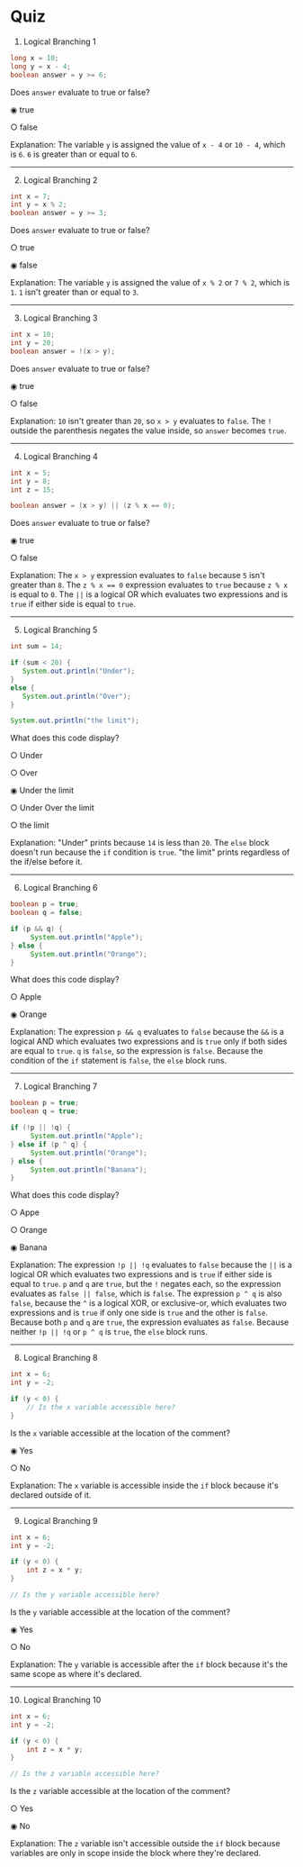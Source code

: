 # Quiz

1. Logical Branching 1

```java
long x = 10;
long y = x - 4;
boolean answer = y >= 6;
```

Does `answer` evaluate to true or false?

◉ true

○ false

Explanation: The variable `y` is assigned the value of `x - 4` or `10 - 4`, which is `6`. `6` is greater than or equal to `6`.

---

2. Logical Branching 2

```java
int x = 7;
int y = x % 2;
boolean answer = y >= 3;
```

Does `answer` evaluate to true or false?

○ true

◉ false

Explanation: The variable `y` is assigned the value of `x % 2` or `7 % 2`, which is `1`. `1` isn't greater than or equal to `3`.

---

3. Logical Branching 3

```java
int x = 10;
int y = 20;
boolean answer = !(x > y);
```

Does `answer` evaluate to true or false?

◉ true

○ false

Explanation: `10` isn't greater than `20`, so `x > y` evaluates to `false`. The `!` outside the parenthesis negates the value inside, so `answer` becomes `true`.

---

4. Logical Branching 4

```java
int x = 5;
int y = 8;
int z = 15;

boolean answer = (x > y) || (z % x == 0);
```

Does `answer` evaluate to true or false?

◉ true

○ false

Explanation: The `x > y` expression evaluates to `false` because `5` isn't greater than `8`. The `z % x == 0` expression evaluates to `true` because `z % x` is equal to `0`. The `||` is a logical OR which evaluates two expressions and is `true` if either side is equal to `true`.

---

5. Logical Branching 5

```java
int sum = 14;

if (sum < 20) {
   System.out.println("Under");
}
else {
   System.out.println("Over");
}

System.out.println("the limit");
```

What does this code display?

○ Under

○ Over

◉ Under the limit

○ Under Over the limit

○ the limit

Explanation: "Under" prints because `14` is less than `20`. The `else` block doesn't run because the `if` condition is `true`. "the limit" prints regardless of the if/else before it.

---

6. Logical Branching 6

```java
boolean p = true;
boolean q = false;

if (p && q) {
     System.out.println("Apple");
} else {
     System.out.println("Orange");
}
```

What does this code display?

○ Apple

◉ Orange

Explanation: The expression `p && q` evaluates to `false` because the `&&` is a logical AND which evaluates two expressions and is `true` only if both sides are equal to `true`. `q` is `false`, so the expression is `false`. Because the condition of the `if` statement is `false`, the `else` block runs.

---

7. Logical Branching 7

```java
boolean p = true;
boolean q = true;

if (!p || !q) {
     System.out.println("Apple");
} else if (p ^ q) {
     System.out.println("Orange");
} else {
     System.out.println("Banana");
}
```

What does this code display?

○ Appe

○ Orange

◉ Banana

Explanation: The expression `!p || !q` evaluates to `false` because the `||` is a logical OR which evaluates two expressions and is `true` if either side is equal to `true`. `p` and `q` are `true`, but the `!` negates each, so the expression evaluates as `false || false`, which is `false`. The expression `p ^ q` is also `false`, because the `^` is a logical XOR, or exclusive-or, which evaluates two expressions and is `true` if only one side is `true` and the other is `false`. Because both `p` and `q` are `true`, the expression evaluates as `false`. Because neither `!p || !q` or `p ^ q` is `true`, the `else` block runs.

---

8. Logical Branching 8

```java
int x = 6;
int y = -2;

if (y < 0) {
    // Is the x variable accessible here?
}
```

Is the `x` variable accessible at the location of the comment?

◉ Yes

○ No

Explanation: The `x` variable is accessible inside the `if` block because it's declared outside of it.

---

9. Logical Branching 9

```java
int x = 6;
int y = -2;

if (y < 0) {
    int z = x * y;
}

// Is the y variable accessible here?
```

Is the `y` variable accessible at the location of the comment?

◉ Yes

○ No

Explanation: The `y` variable is accessible after the `if` block because it's the same scope as where it's declared.

---

10. Logical Branching 10

```java
int x = 6;
int y = -2;

if (y < 0) {
    int z = x * y;
}

// Is the z variable accessible here?
```

Is the `z` variable accessible at the location of the comment?

○ Yes

◉ No

Explanation: The `z` variable isn't accessible outside the `if` block because variables are only in scope inside the block where they're declared.